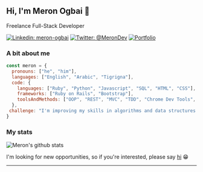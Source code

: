 ## Hi, I'm Meron Ogbai 👋

Freelance Full-Stack Developer

[![Linkedin: meron-ogbai](https://img.shields.io/static/v1?label=&message=Linkedin&color=0a66c2)](https://www.linkedin.com/in/meron-ogbai/)
[![Twitter: @MeronDev](https://img.shields.io/static/v1?label=&message=Twitter&color=1da1f2)](https://twitter.com/MeronDev)
[![Portfolio](https://img.shields.io/static/v1?label=&message=Portfolio&color=072f5f)](https://meronokbay.github.io/portfolio/)

### A bit about me

```javascript
const meron = {
  pronouns: ["he", "him"],
  languages: ["English", "Arabic", "Tigrigna"],
  code: {
    languages: ["Ruby", "Python", "Javascript", "SQL", "HTML", "CSS"],
    frameworks: ["Ruby on Rails", "Bootstrap"],
    toolsAndMethods: ["OOP", "REST", "MVC", "TDD", "Chrome Dev Tools", "PostgreSQL", "MySQL","Sass", "RSpec", "Webpack", "Heroku", "Netlify"]
  },
 challenge: "I'm improving my skills in algorithms and data structures."
}
```

### My stats

![Meron's github stats](https://github-readme-stats.vercel.app/api?username=meronokbay&show_icons=true)

I'm looking for new opportunities, so if you're interested, please say [hi](mailto:okbaymeron@gmail.com?subject=Opportunity) 😁

---
